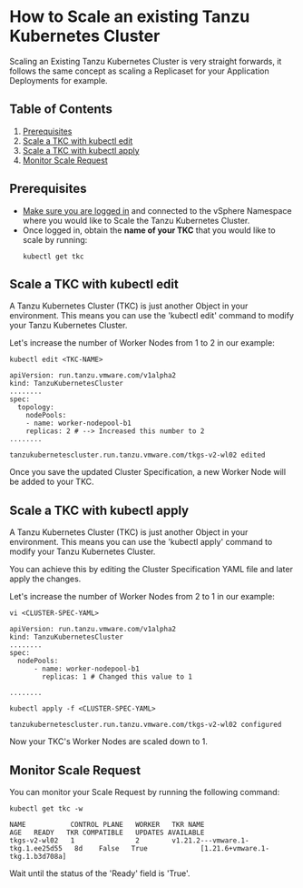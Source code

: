 # How to Scale an existing Tanzu Kubernetes Cluster

Scaling an Existing Tanzu Kubernetes Cluster is very straight forwards, it follows the same concept as scaling a Replicaset for your Application Deployments for example. 

## Table of Contents

1. [Prerequisites](#prerequisites)
1. [Scale a TKC with kubectl edit](#scale-a-tkc-with-kubectl-edit)
1. [Scale a TKC with kubectl apply](#scale-a-tkc-with-kubectl-apply)
1. [Monitor Scale Request](#monitor-scale-request)

## Prerequisites
* [Make sure you are logged in](How-to-Login.md) and connected to the vSphere Namespace where you would like to Scale the Tanzu Kubernetes Cluster.
* Once logged in, obtain the **name of your TKC** that you would like to scale by running:
    ````
    kubectl get tkc
    ````

## Scale a TKC with kubectl edit

A Tanzu Kubernetes Cluster (TKC) is just another Object in your environment. This means you can use the 'kubectl edit' command to modify your Tanzu Kubernetes Cluster.

Let's increase the number of Worker Nodes from 1 to 2 in our example:


````
kubectl edit <TKC-NAME>

apiVersion: run.tanzu.vmware.com/v1alpha2
kind: TanzuKubernetesCluster
........
spec:
  topology:
    nodePools:
    - name: worker-nodepool-b1
    replicas: 2 # --> Increased this number to 2
........

tanzukubernetescluster.run.tanzu.vmware.com/tkgs-v2-wl02 edited
````

Once you save the updated Cluster Specification, a new Worker Node will be added to your TKC. 

## Scale a TKC with kubectl apply
A Tanzu Kubernetes Cluster (TKC) is just another Object in your environment. This means you can use the 'kubectl apply' command to modify your Tanzu Kubernetes Cluster.

You can achieve this by editing the Cluster Specification YAML file and later apply the changes. 

Let's increase the number of Worker Nodes from 2 to 1 in our example:

````
vi <CLUSTER-SPEC-YAML>

apiVersion: run.tanzu.vmware.com/v1alpha2
kind: TanzuKubernetesCluster
........
spec:
  nodePools:
      - name: worker-nodepool-b1
        replicas: 1 # Changed this value to 1

........

kubectl apply -f <CLUSTER-SPEC-YAML>

tanzukubernetescluster.run.tanzu.vmware.com/tkgs-v2-wl02 configured
````

Now your TKC's Worker Nodes are scaled down to 1. 

## Monitor Scale Request

You can monitor your Scale Request by running the following command:

````
kubectl get tkc -w

NAME           CONTROL PLANE   WORKER   TKR NAME                           AGE   READY   TKR COMPATIBLE   UPDATES AVAILABLE
tkgs-v2-wl02   1               2        v1.21.2---vmware.1-tkg.1.ee25d55   8d    False   True             [1.21.6+vmware.1-tkg.1.b3d708a]
````


Wait until the status of the 'Ready' field is 'True'. 


